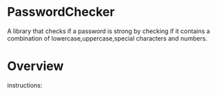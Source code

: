 # PasswordChecker
A library that checks if a password is strong by checking if it contains a combination of lowercase,uppercase,special characters and numbers.


# Overview
instructions:

